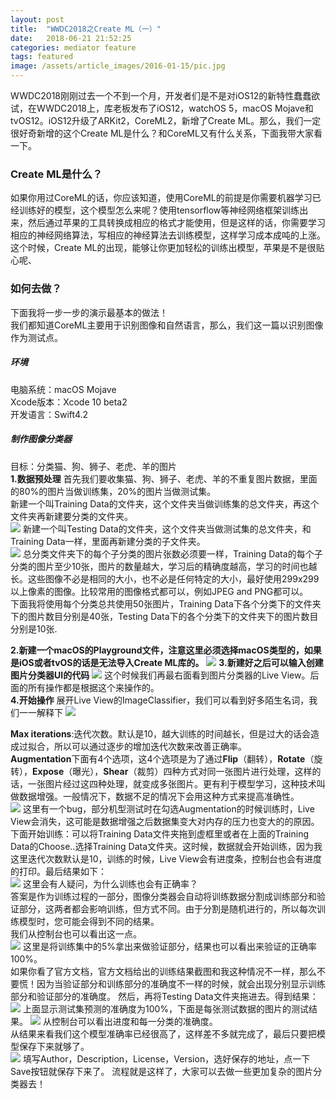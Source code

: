 ```yaml
---
layout: post
title:  "WWDC2018之Create ML（一）"
date:   2018-06-21 21:52:25
categories: mediator feature
tags: featured
image: /assets/article_images/2016-01-15/pic.jpg
---
```

WWDC2018刚刚过去一个不到一个月，开发者们是不是对iOS12的新特性蠢蠢欲试，在WWDC2018上，库老板发布了iOS12，watchOS 5，macOS Mojave和tvOS12。iOS12升级了ARKit2，CoreML2，新增了Create ML。那么，我们一定很好奇新增的这个Create ML是什么？和CoreML又有什么关系，下面我带大家看一下。
### **Create ML是什么？**
如果你用过CoreML的话，你应该知道，使用CoreML的前提是你需要机器学习已经训练好的模型，这个模型怎么来呢？使用tensorflow等神经网络框架训练出来，然后通过苹果的工具转换成相应的格式才能使用，但是这样的话，你需要学习相应的神经网络算法，写相应的神经算法去训练模型，这样学习成本成吨的上涨。这个时候，Create ML的出现，能够让你更加轻松的训练出模型，苹果是不是很贴心呢、
### **如何去做？**
下面我将一步一步的演示最基本的做法！  
我们都知道CoreML主要用于识别图像和自然语言，那么，我们这一篇以识别图像作为测试点。  
##### **环境**
电脑系统：macOS Mojave  
Xcode版本：Xcode 10 beta2  
开发语言：Swift4.2   
##### **制作图像分类器**
目标：分类猫、狗、狮子、老虎、羊的图片  
**1.数据预处理**
首先我们要收集猫、狗、狮子、老虎、羊的不重复图片数据，里面的80%的图片当做训练集，20%的图片当做测试集。  
新建一个叫Training Data的文件夹，这个文件夹当做训练集的总文件夹，再这个文件夹再新建要分类的文件夹。  
![](/assets/article_images/2018-06-21/pic13.png)
新建一个叫Testing Data的文件夹，这个文件夹当做测试集的总文件夹，和Training Data一样，里面再新建分类的子文件夹。  
![](/assets/article_images/2018-06-21/pic14.png)
总分类文件夹下的每个子分类的图片张数必须要一样，Training Data的每个子分类的图片至少10张，图片的数量越大，学习后的精确度越高，学习的时间也越长。这些图像不必是相同的大小，也不必是任何特定的大小，最好使用299x299以上像素的图像。比较常用的图像格式都可以，例如JPEG and PNG都可以。  
下面我将使用每个分类总共使用50张图片，Training Data下各个分类下的文件夹下的图片数目分别是40张，Testing Data下的各个分类下的文件夹下的图片数目分别是10张.

**2.新建一个macOS的Playground文件，注意这里必须选择macOS类型的，如果是iOS或者tvOS的话是无法导入Create ML库的。**
![](/assets/article_images/2018-06-21/pic1.png)
**3.新建好之后可以输入创建图片分类器UI的代码**
![](/assets/article_images/2018-06-21/pic2.png)
这个时候我们再最右面看到图片分类器的Live View。后面的所有操作都是根据这个来操作的。  
**4.开始操作**
展开Live View的ImageClassifier，我们可以看到好多陌生名词，我们一一解释下
![](/assets/article_images/2018-06-21/pic5.png)

**Max iterations**:迭代次数。默认是10，越大训练的时间越长，但是过大的话会造成过拟合，所以可以通过逐步的增加迭代次数来改善正确率。   
**Augmentation**下面有4个选项，这4个选项是为了通过**Flip**（翻转），**Rotate**（旋转），**Expose**（曝光），**Shear**（裁剪）四种方式对同一张图片进行处理，这样的话，一张图片经过这四种处理，就变成多张图片。更有利于模型学习，这种技术叫做数据增强。一般情况下，数据不足的情况下会用这种方式来提高准确性。  
![](/assets/article_images/2018-06-21/pic6.png)
这里有一个bug，部分机型测试时在勾选Augmentation的时候训练时，Live View会消失，这可能是数据增强之后数据集变大对内存的压力也变大的的原因。
下面开始训练：可以将Training Data文件夹拖到虚框里或者在上面的Training Data的Choose..选择Training Data文件夹。这时候，数据就会开始训练，因为我这里迭代次数默认是10，训练的时候，Live View会有进度条，控制台也会有进度的打印。最后结果如下：  
![](/assets/article_images/2018-06-21/pic7.png)
这里会有人疑问，为什么训练也会有正确率？  
答案是作为训练过程的一部分，图像分类器会自动将训练数据分割成训练部分和验证部分，这两者都会影响训练，但方式不同。由于分割是随机进行的，所以每次训练模型时，您可能会得到不同的结果。  
我们从控制台也可以看出这一点。  
![](/assets/article_images/2018-06-21/pic10.png)
这里是将训练集中的5%拿出来做验证部分，结果也可以看出来验证的正确率100%。  
如果你看了官方文档，官方文档给出的训练结果截图和我这种情况不一样，那么不要慌！因为当验证部分和训练部分的准确度不一样的时候，就会出现分别显示训练部分和验证部分的准确度。
然后，再将Testing Data文件夹拖进去。得到结果：
![](/assets/article_images/2018-06-21/pic8.png)
上面显示测试集预测的准确度为100%，下面是每张测试数据的图片的测试结果。
![](/assets/article_images/2018-06-21/pic11.png)
从控制台可以看出进度和每一分类的准确度。  
从结果来看我们这个模型准确率已经很高了，这样差不多就完成了，最后只要把模型保存下来就够了。  
![](/assets/article_images/2018-06-21/pic9.png)
填写Author，Description，License，Version，选好保存的地址，点一下Save按钮就保存下来了。
流程就是这样了，大家可以去做一些更加复杂的图片分类器去！






